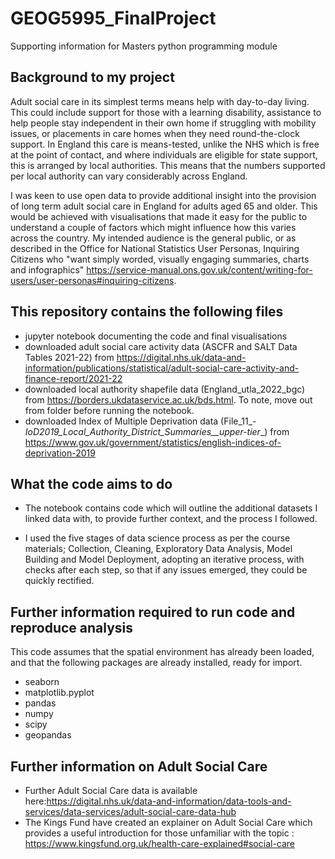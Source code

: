 # GEOG5995_FinalProject
Supporting information for Masters python programming module

## Background to my project
Adult social care in its simplest terms means help with day-to-day living. This could include support for those with a learning disability, assistance to help people stay independent in their own home if struggling with mobility issues, or placements in care homes when they need round-the-clock support. In England this care is means-tested, unlike the NHS which is free at the point of contact, and where individuals are eligible for state support, this is arranged by local authorities. This means that the numbers supported per local authority can vary considerably across England.

I was keen to use open data to provide additional insight into the provision of long term adult social care in England for adults aged 65 and older. This would be achieved with visualisations that made it easy for the public to understand a couple of factors which might influence how this varies across the country. My intended audience is the general public, or as described in the Office for National Statistics User Personas, Inquiring Citizens who "want simply worded, visually engaging summaries, charts and infographics" https://service-manual.ons.gov.uk/content/writing-for-users/user-personas#inquiring-citizens.

## This repository contains the following files
* jupyter notebook documenting the code and final visualisations
* downloaded adult social care activity data (ASCFR and SALT Data Tables 2021-22) from https://digital.nhs.uk/data-and-information/publications/statistical/adult-social-care-activity-and-finance-report/2021-22
* downloaded local authority shapefile data (England_utla_2022_bgc) from https://borders.ukdataservice.ac.uk/bds.html. To note, move out from folder before running the notebook.
* downloaded Index of Multiple Deprivation data (File_11_-_IoD2019_Local_Authority_District_Summaries__upper-tier__) from https://www.gov.uk/government/statistics/english-indices-of-deprivation-2019

## What the code aims to do
* The notebook contains code which will outline the additional datasets I linked data with, to provide further context, and the process I followed.

* I used the five stages of data science process as per the course materials; Collection, Cleaning, Exploratory Data Analysis, Model Building and Model Deployment, adopting an iterative process, with checks after each step, so that if any issues emerged, they could be quickly rectified.
  
## Further information required to run code and reproduce analysis
This code assumes that the spatial environment has already been loaded, and that the following packages are already installed, ready for import.

* seaborn 
* matplotlib.pyplot 
* pandas 
* numpy 
* scipy 
* geopandas 

## Further information on Adult Social Care
* Further Adult Social Care data is available here:https://digital.nhs.uk/data-and-information/data-tools-and-services/data-services/adult-social-care-data-hub
* The Kings Fund have created an explainer on Adult Social Care which provides a useful introduction for those unfamiliar with the topic :  https://www.kingsfund.org.uk/health-care-explained#social-care

